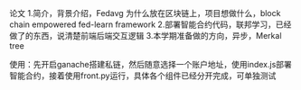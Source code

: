 论文 1.简介，背景介绍，Fedavg 为什么放在区块链上，项目想做什么，block chain empowered fed-learn framework 2.部署智能合约代码，联邦学习，已经做了的东西，说清楚前端后端交互逻辑 3.本学期准备做的方向，异步，Merkal tree

使用：先开启ganache搭建私链，然后随意选择一个账户地址，使用index.js部署智能合约，接着使用front.py运行，具体各个组件已经分开完成，可单独测试
